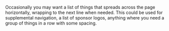 Occasionally you may want a list of things that spreads across the page horizontally, wrapping to the next line when needed. This could be used for supplemental navigation, a list of sponsor logos, anything where you need a group of things in a row with some spacing.
